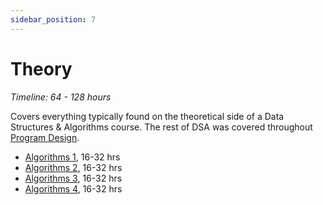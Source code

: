 ```yaml
---
sidebar_position: 7
---
```


# Theory
*Timeline: 64 - 128 hours*

Covers everything typically found on the theoretical side of a Data Structures & Algorithms course. The rest of DSA was covered throughout [Program Design](../program-design/).
- [Algorithms 1](https://www.coursera.org/learn/algorithms-divide-conquer), 16-32 hrs
- [Algorithms 2](https://www.coursera.org/learn/algorithms-graphs-data-structures), 16-32 hrs
- [Algorithms 3](https://www.coursera.org/learn/algorithms-greedy), 16-32 hrs
- [Algorithms 4](https://www.coursera.org/learn/algorithms-npcomplete), 16-32 hrs
